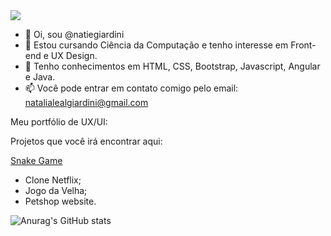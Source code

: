 <img src="https://github.com/natiegiardini/natiegiardini/blob/main/Nat%C3%A1lia.gif">


- 👋 Oi, sou @natiegiardini
- 👀 Estou cursando Ciência da Computação e tenho interesse em Front-end e UX Design.
- 🌱 Tenho conhecimentos em HTML, CSS, Bootstrap, Javascript, Angular e Java.
- 📫 Você pode entrar em contato comigo pelo email: natalialealgiardini@gmail.com

Meu portfólio de UX/UI:

Projetos que você irá encontrar aqui:

<a href="https://github.com/natiegiardini/snake-game"> Snake Game </a>
- Clone Netflix;
- Jogo da Velha;
- Petshop website.

![Anurag's GitHub stats](https://github-readme-stats.vercel.app/api?username=natiegiardini&theme=dark&show_icons=true)
